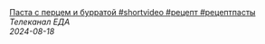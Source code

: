 <!--2024-08-18 09:23:12-->
<div class="yb">
  <a class="nodecor" href="/posts.html?eda/pasta_s_percem_i_burratoj_shortvideo_recept_receptpasty">
    <img class="preview" data-videoid="ElIxpnBhHe0" src="https://i2.ytimg.com/vi/ElIxpnBhHe0/hqdefault.jpg" align="middle" alt="">
  </a>
  <div class="inlbl text">
    <a class="nodecor" href="/posts.html?eda/pasta_s_percem_i_burratoj_shortvideo_recept_receptpasty">Паста с перцем и бурратой #shortvideo #рецепт #рецептпасты</a><br>
    <i class="smaller2">Телеканал ЕДА</i><br>
    <i class="smaller3">2024-08-18</i>
  </div>
</div>
